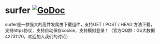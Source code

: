 # surfer    [![GoDoc](https://godoc.org/github.com/tsuna/gohbase?status.png)](https://godoc.org/github.com/henrylee2cn/surfer)
surfer是一款强大的高并发爬虫下载组件，支持GET / POST / HEAD 方法下载，支持https协议，支持自动保存cookie，支持模拟登录！（官方QQ群：Go大数据 42731170，欢迎加入我们的讨论）
